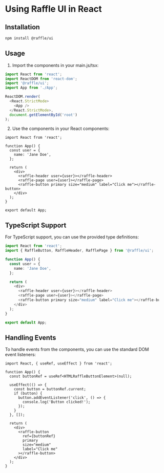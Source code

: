 # Using Raffle UI in React

## Installation

```bash
npm install @raffle/ui
```

## Usage

1. Import the components in your main.js/tsx:

```typescript
import React from 'react';
import ReactDOM from 'react-dom';
import '@raffle/ui';
import App from './App';

ReactDOM.render(
  <React.StrictMode>
    <App />
  </React.StrictMode>,
  document.getElementById('root')
);
```

2. Use the components in your React components:

```tsx
import React from 'react';

function App() {
  const user = {
    name: 'Jane Doe',
  };

  return (
    <div>
      <raffle-header user={user}></raffle-header>
      <raffle-page user={user}></raffle-page>
      <raffle-button primary size="medium" label="Click me"></raffle-button>
    </div>
  );
}

export default App;
```

## TypeScript Support

For TypeScript support, you can use the provided type definitions:

```typescript
import React from 'react';
import { RaffleButton, RaffleHeader, RafflePage } from '@raffle/ui';

function App() {
  const user = {
    name: 'Jane Doe',
  };

  return (
    <div>
      <raffle-header user={user}></raffle-header>
      <raffle-page user={user}></raffle-page>
      <raffle-button primary size="medium" label="Click me"></raffle-button>
    </div>
  );
}

export default App;
```

## Handling Events

To handle events from the components, you can use the standard DOM event listeners:

```tsx
import React, { useRef, useEffect } from 'react';

function App() {
  const buttonRef = useRef<HTMLRaffleButtonElement>(null);

  useEffect(() => {
    const button = buttonRef.current;
    if (button) {
      button.addEventListener('click', () => {
        console.log('Button clicked!');
      });
    }
  }, []);

  return (
    <div>
      <raffle-button
        ref={buttonRef}
        primary
        size="medium"
        label="Click me"
      ></raffle-button>
    </div>
  );
}

 